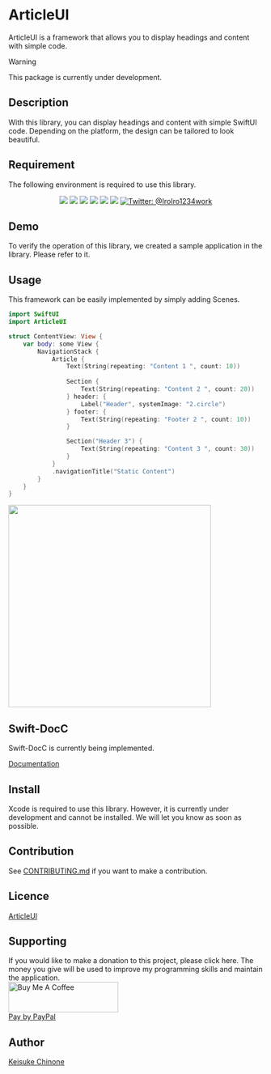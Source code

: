 # ArticleUI

ArticleUI is a framework that allows you to display headings and content with simple code.

> [!WARNING]
> This package is currently under development.

## Description

With this library, you can display headings and content with simple SwiftUI code.
Depending on the platform, the design can be tailored to look beautiful.

## Requirement

The following environment is required to use this library.  

<p align="center">
    <img src="https://img.shields.io/badge/macOS-15.0+-red.svg" />
    <img src="https://img.shields.io/badge/iOS-18.0+-green.svg" />
    <img src="https://img.shields.io/badge/iPadOS-18.0+-brightgreen.svg" />
    <img src="https://img.shields.io/badge/visionOS-2.0+-blue.svg" />
    <img src="https://img.shields.io/badge/tvOS-18.0+-white.svg" />
    <img src="https://img.shields.io/badge/Swift-6.0-DE5D43.svg" />
    <a href="https://twitter.com/IroIro1234work">
        <img src="https://img.shields.io/badge/Contact-@IroIro1234work-lightgrey.svg?style=flat" alt="Twitter: @IroIro1234work" />
    </a>
</p>

## Demo

To verify the operation of this library, we created a sample application in the library. Please refer to it.

## Usage

This framework can be easily implemented by simply adding Scenes. 


```swift
import SwiftUI
import ArticleUI

struct ContentView: View {
    var body: some View {
        NavigationStack {
            Article {
                Text(String(repeating: "Content 1 ", count: 10))
            
                Section {
                    Text(String(repeating: "Content 2 ", count: 20))
                } header: {
                    Label("Header", systemImage: "2.circle")
                } footer: {
                    Text(String(repeating: "Footer 2 ", count: 10))
                }

                Section("Header 3") {
                    Text(String(repeating: "Content 3 ", count: 30))
                }
            }
            .navigationTitle("Static Content")
        }
    }
}
```

<img src="images/noneButton.png" style="height:400px;object-fit: contain;"> 

## Swift-DocC

Swift-DocC is currently being implemented.

[Documentation](https://kc-2001ms.github.io/ArticleUI/documentation/articleui)

## Install

Xcode is required to use this library.
However, it is currently under development and cannot be installed. We will let you know as soon as possible.  

## Contribution
See [CONTRIBUTING.md](https://github.com/KC-2001MS/ArticleUI/blob/main/CONTRIBUTING.md) if you want to make a contribution.

## Licence

[ArticleUI](https://github.com/KC-2001MS/ArticleUI/blob/main/LICENSE)

## Supporting

If you would like to make a donation to this project, please click here. The money you give will be used to improve my programming skills and maintain the application.   
<a href="https://www.buymeacoffee.com/iroiro" target="_blank">
    <img src="https://cdn.buymeacoffee.com/buttons/v2/default-yellow.png" alt="Buy Me A Coffee" style="height: 60px !important;width: 217px !important;" >
</a>  
[Pay by PayPal](https://paypal.me/iroiroWork?country.x=JP&locale.x=ja_JP)

## Author

[Keisuke Chinone](https://github.com/KC-2001MS)
